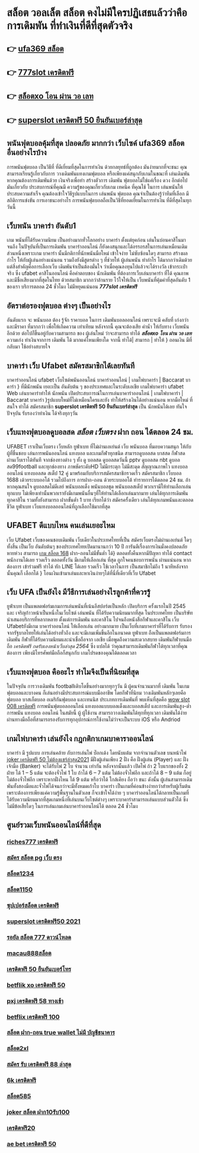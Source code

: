 # สล็อต วอลเล็ต สล็อต  คงไม่มีใครปฏิเสธแล้วว่าคือการเดิมพัน ที่ทำเงินที่ดีที่สุดตัวจริง

## 👉 [ufa369 สล็อต](https://mabet.net/credit-free-50/)
## 👉 [777slot เครดิตฟรี](https://member.mabet.net/?action=login)
## 👉 [สล็อตxo โอน ผ่าน วอ เลท](https://bio.link/tisawago)
## 👉 [superslot เครดิตฟรี 50 ยืนยันเบอร์ล่าสุด](https://mabet.net/register/)

##  พนันฟุตบอลคุ้มที่สุด  ปลอดภัย มากกว่า เว็บไซค์ **ufa369 สล็อต** อื่นอย่างไรบ้าง 

 การพนันฟุตบอล เป็นวิธีที่ ที่ดีเยี่ยมที่สุดในการทำเงิน ด้วยกลยุทธ์ที่ถูกต้อง มันง่ายมากที่จะชนะ คุณสามารถเรียนรู้เกี่ยวกับการ วางเดิมพันแทงเกมฟุตบอล หรือเพียงแค่สนุกกับเกมในขณะที่ เล่นเดิมพันหากคุณต้องการเดิมพันด้วย เงินจริงเพื่อทำ สร้างตัวการ เดิมพัน ฟุตบอลไม่ใช่แค่เรื่อง ดวง อีกต่อไป มันเกี่ยวกับ ประสบการณ์ที่คุณมี ความรู้ของคุณเกี่ยวกับเกม เทคนิค ที่คุณใช้ ในการ เล่นพนันให้ประสบความสำเร็จ คุณต้องเข้าใจวิธีรูปแบบในการ เล่นพนัน ฟุตบอล คุณจำเป็นต้องรู้ว่าทีมที่เลือก  มีสถิติการแข่งขัน การเอาชนะอย่างไร การพนันฟุตบอลถือเป็นวิธีที่ยอดเยี่ยมในการทำเงิน ที่ดีที่สุดในทุกวันนี้ 

## เว็บพนัน  บาคาร่า อันดับ1

เกม พนันที่ได้รับความนิยม เป็นอย่างมากทั่วโลกอย่าง  บาคาร่า ตั้งแต่ยุคก่อน เล่นในบ่อนคาสิโนมาจนถึง ในปัจุบันที่เป็นการเดิมพัน บาคาร่าออนไลน์ ก็ยังคงสนุกและได้อรรถรสในการเล่นเหมือนเดิม ส่วนหนึ่งเพราะเกม บาคาร่า นั้นมีกติกาที่นักพนันมือใหม่  เข้าใจง่าย  ไม่ซับซ้อนใดๆ สามารถ สร้างผลกำไร ให้กับผู้เล่นอย่างแน่นอน  รวมถึงยังมีสูตรต่าง ๆ ที่ช่วยให้ ผู้เล่นพนัน ทำกำไร ได้มากกว่าเดิมด้วย แต่สิ่งสำคัญคือการเลือกเว็บ เดิมพันจำเป็นต้องมั่นใจ ว่าเมื่อคุณลงทุนไปแล้วจะได้รางวัล เข้ากระเป๋าจริง ซึ่ง  ufabet คาสิโนออนไลน์ คือคำตอบของ นักเดิมพัน ที่ต้องการเว็บเล่นบาคาร่า ที่ได้ คุณภาพและมีชื่อเสียงมากที่สุดในไทย ด้วยสมาชิก มากกว่าล้านราย ไว้ใจให้เป็น  เว็บพนันที่คุ้มค่าที่สุดอันดับ 1 ของเรา บริการตลอด 24 ชั่วโมง ไม่มีหยุดแน่นอน ***777slot เครดิตฟรี***

##  อัตราต่อรองฟุตบอล ต่างๆ  เป็นอย่างไร 

 อันดับแรก จะ พนันบอล ต้อง  รู้จัก  ราคาบอล  ในการ เดิมพันบอลออนไลน์ เพราะจะมี คลับที่ เก่งกว่า และมีราคา ที่มากกว่า เพื่อให้เกิดความ เท่าเทียม   หลังจากนี้  คุณจะต้องเสีย ค่าน้ำ  ให้กับทาง  เว็บพนัน อีกด้วย ต่อไปก็ขึ้นอยู่กับความสามารถ  ของ ผู้เล่นใหม่  ว่าจะสามารถ ทำได้ ***สล็อตxo โอน ผ่าน วอ เลท*** ความเก่ง ทำเงินจากการ  เดิมพัน ได้ มากแค่ไหนเพียงใด  จากนี้ ทำได้| สามารถ | ทำให้ } ถอนเงิน   มีที่   กลับมา  ใช้อย่างสบายใจ

##  บาคาร่า  เว็บ Ufabet  สมัครสมาชิกได้เลยทันที

บาคาร่าออนไลน์  ufabet  เว็บไซต์พนันออนไลน์  บาคาร่าออนไลน์ | เกมไพ่บาคาร่า | Baccarat บาคาร่า } ที่มีนักพนัน  เยอะเป็น อันดับต้น ๆ ของประเทศและในระดับเอเชีย  เกมไพ่บาคาร่า ufabet  Web เล่นบาคาร่าทำให้ นักพนัน เปิดประสบการณ์ในการเล่นบาคาร่าออนไลน์ | เกมไพ่บาคาร่า | Baccarat บาคาร่า }รูปแบบใหม่ที่ไม่เหมือนใครและยัง   ทำให้สร้างเงินได้อย่างแน่นอน หากมือใหม่ ที่สนใจ  ทำได้  สมัครสมาชิก **superslot เครดิตฟรี 50 ยืนยันเบอร์ล่าสุด**  เป็น นักพนันได้เลย ทันใจ ปัจจุบัน  รับรองว่าทำเงิน ได้จริงทุกๆวัน


##  เว็บแทงฟุตบอลดูบอลสด ***สล็อต เว็บตรง*** ฝาก ถอน ได้ตลอด 24 ชม.

UFABET เราเป็นเว็บตรง เว็บหลัก ยูฟ่าเบท ที่ไม่ผ่านเอเย่นต์  เว็บ พนันบอล ที่มอบความสนุก ให้กับผู้ที่ชื่นชอบ เล่นการพนันออนไลน์ แทงบอล และเกมกีฬาทุกชนิด สามารถดูบอลสด บาสสด กีฬาสด ผ่านเว็บเราได้ทันที จากช่องทางต่าง ๆ ทั้ง   ดู บอลสด ดูบอลสดวันนี้ pptv ดูบอลสด nbt ดูบอลสด99football และทุกช่องทาง ภาพชัดระดับHD ไม่มีกระตุก ไม่มีสะดุด สัญญาณภาพไว แทงบอลออนไลน์ แทงบอลสด สเต็ป 12 คู่  มาพร้อมกับบริการสมัครสมาชิกรวดเร็ว สมัครสมาชิก เว็บบอล 1688 เด้วยระบบออโต้ รวมไปถึงการ การฝาก-ถอน ด้วยระบบออโต้  ทำรายการได้ตลอด 24 ชม. ถ้าหากคุณสนใจ ดูบอลสดไม่ดีเลย์ พนันบอลเต็ง พนันบอลชุด พนันบอลสเต็ป พวกเรามีให้ท่านเลือกเล่นทุกแบบ ไม่เพียงเท่านั้นพวกเรายังมีเกมพนันอื่นๆที่ให้ท่านได้เลือกเล่นมากมาย  เล่นได้ทุกการเดิมพัน ทุกคาสิโน รวมทั้งยังสามารถ ฝากขั้นต่ำ 1 บาท  เรียกได้ว่า สมัครครั้งเดียว เล่นได้ทุกเกมพนันและตลอดชีวิต ยูฟ่าเบท เว็บแทงบอลออนไลน์ที่ถูกเลือกใช้มากที่สุด

## UFABET  ดีแบบไหน คนเล่นเยอะไหม

 เว็บ Ufabet เว็บของคนชอบเดิมพัน เว็บเดียวในประเทศไทยที่เป็น สมัครเว็บตรงไม่ผ่านเอเย่นต์   ใดๆทั้งสิ้น เป็นเว็บ อันดับต้นๆ  ของประเทศไทยเปิดมานานกว่า 10 ปี การันตีเรื่องการเงินมั่งคงปลอดภัย หายห่วง สามารถ [เกม สล็อต 168](https://mabet.net/)  ฝาก-ถอนไม่มีขั้นต่ำ ได้} ตลอดทั้งคืนหากมีปัญหา ทำได้  contact พนักงานได้เลย รวดเร็ว  ตลอดทั้งวัน  มีเกมให้เลือกเล่น ที่สุด ถูกใจคนชอบการพนัน ผ่านแน่นอน หากต้องการ  เข้าร่วมฟรี  ทำได้ ทัก LINE  ได้เลย รวดเร็ว ใช้เวลาในการ เป็นสมาชิกไม่ถึง 1 นาทีหลังจากนั้นคุณก็ เลือกได้ } โอนเงินเข้ามาเล่นและหาเงินง่ายๆได้ที่นี่ที่เดียวที่เว็บ Ufabet 


## เว็บ UFA เป็นยังไง มีวีธีการเล่นอย่างไรลูกค้าที่ควรรู้ 

 ยูฟ่าเบท  เป็นแพลตฟอร์มเกมการเล่นพนันที่เน้นอีสปอร์ตเป็นหลัก เปิดบริการ ครั้งแรกในปี 2545 และ เจริญก้าวหน้าเป็นหนึ่งในเว็บไซต์  เล่นพนัน ที่ได้รับความนิยมมากที่สุด ในประเทศไทย เป็นบริษัทนำเสนอบริการที่หลากหลาย ตั้งแต่การเดิมพัน และคาสิโน ไปจนถึงหนังสือกีฬาและคาสิโน เว็บ Ufabetยังมีเกม บาคาร่าออนไลน์ ให้เลือกเล่น อย่างมากมาย เป็นเว็บที่เกมบาคาร่าที่ได้รับการ รับรองจากรัฐบาลไทยให้เล่นได้อย่างทั่วถึง และจะมีเกมเพิ่มขึ้นอีกในอนาคต ยูฟ่าเบท ถือเป็นแพลตฟอร์มการเดิมพัน กีฬาที่ได้รับความนิยมและน่าเชื่อถือจาก เอเชีย เมื่อพูดถึงความสะดวกสบาย เดิมพันกีฬาบนมือถือ *เครดิตฟรี กดรับเองหน้าเว็บล่าสุด 2564* ซึ่ง แปลได้ ว่าคุณสามารถเดิมพันกีฬาได้ทุกเวลาที่คุณต้องการ เพียงมีโทรศัพท์มือถือก็สนุกกับ เกมโปรดของคุณได้ตลอดเวลา


##  เว็บแทงฟุตบอล คืออะไร  ทำไมจึงเป็นที่นิยมที่สุด

ในปัจจุบัน การวางเดิมพัน footballเติบโตขึ้นอย่างมากทุกๆวัน มี ผู้คนจำนวนมากที่ เดิมพัน ในเกมฟุตบอลและบางคน ก็เล่นอย่างมีประสบการณ์แบบมืออาชีพ โดยกีฬาที่นิยม วางเดิมพันหลักๆเลยคือ ฟุตบอล บาสเก็ตบอล อเมริกันฟุตบอล และเทนนิส ประเภทการเดิมพันที่ พบเห็นที่สุดคือ [wow slot 008 เครดิตฟรี](https://mabet.net/)  การพนันฟุตบอลออนไลน์  แทงบอลแบบบอลเต็งและบอลสเต็ป และการเดิมพันสูง-ต่ำ การพนัน  แทงบอล ออนไลน์ ในสมัยนี้  ผู้ ผู้ใช้งาน สามารถวางเดิมพันได้ทุกที่ทุกเวลา เดิมพันได้ง่ายผ่านทางมือถือที่สามารถรองรับการทุกอุปกรณ์การใช้งานไม่ว่าจะเป็นระบบ iOS หรือ Andriod

##  เกมไพ่บาคาร่า  เล่นยังไง กฎกติกาเกมบาคาราออนไลน์

บาคาร่า มี รูปแบบ  การเล่นคล้าย กับการเล่นไพ่ ป๊อกเด้ง โดยนับแต้ม จากจำนวนตัวเลข บนหน้าไพ่ [joker เครดิตฟรี 50 ไม่ต้องแชร์ล่าสุด2021](https://member.mabet.net/?action=login) มีฝั่งผู้เล่นเพียง 2 ฝั่ง คือ ฝั่งผู้เล่น (Player)  และ ฝั่งเจ้ามือ (Banker) จะได้รับไพ่ 2 ใบ จำนวน เท่ากัน  หลังจากนั้นแล้ว  เปิดไพ่ ถ้า 2 ใบแรกของทั้ง 2 ฝ่าย ได้ 1 – 5 แต้ม จะต้องจั่วไพ่ 1 ใบ ถ้าได้ 6 – 7 แต้ม ไม่ต้องจั่วไพ่อีก  และถ้าได้ 8 – 9 แต้ม ก็อยู่ไม่ต้องจั่วไพ่อีก เพราะหากฝั่งไหน ได้ 9 แต้ม หรือว่าได้ ใกล้เคียง ถือว่า ชนะ ดังนั้น ผู้เล่นสามารถเดิมพันทั้งสองมือและจั่วไพ่ได้จนกว่าจะมีทั้งหมดเก้าใบ บาคาร่า  เป็นเกมที่ค่อนข้างง่ายกว่าสำหรับผู้เริ่มต้น เพราะต้องการเพียงแค่ความรู้พื้นฐานในตัวเลข ก็จะเข้าใจได้ง่าย ๆ บาคาร่าออนไลน์ได้กลายเป็นเกมที่ได้รับความนิยมมากที่สุดเกมหนึ่งที่เล่นบนเว็บไซต์ต่างๆ เพราะบาคาร่าสามารถเล่นแบบส่วนตัวได้ ซึ่งไม่มีข้อเสียใดๆ ในการเล่นเกมเล่นบาคาร่าออนไลน์ได้  ตลอด 24 ชั่วโมง


## ศูนย์รวมเว็บพนันออนไลน์ที่ดีที่สุด

### [riches777 เครดิตฟรี](https://atom.io/themes/PG%20เว็บตรง%20%20xoslot%20เครดิตฟรี%20008%20สล็อต%2020รับ100%20ของแท้%20100%)
### [สมัคร สล็อต pg เว็บ ตรง](https://atom.io/themes/PG%20เว็บตรง%20%20m98%20เครดิตฟรี98บาท%20008%20สล็อต%2020รับ100%20ของแท้%20100%)
### [สล็อต1234](https://atom.io/themes/PG%20เว็บตรง%20%20point%20เครดิตฟรี49%20008%20สล็อต%2020รับ100%20ของแท้%20100%)
### [สล็อต1150](https://atom.io/themes/PG%20เว็บตรง%20%20สล็อต%20918kiss%20เว็บตรงไม่ผ่านเอเย่นต์%20008%20สล็อต%2020รับ100%20ของแท้%20100%)
### [ซุปเปอร์สล็อต เครดิตฟรี](https://atom.io/themes/PG%20เว็บตรง%20%20mafiaเครดิตฟรี50%20ล่าสุด%20008%20สล็อต%2020รับ100%20ของแท้%20100%)
### [superslot เครดิตฟรี50 2021](https://atom.io/themes/PG%20เว็บตรง%20%203k%20สล็อต%20008%20สล็อต%2020รับ100%20ของแท้%20100%)
### [รอยัล สล็อต 777 ดาวน์โหลด](https://atom.io/themes/PG%20เว็บตรง%20%20lucaclub88%20เครดิตฟรี%20008%20สล็อต%2020รับ100%20ของแท้%20100%)
### [macau888สล็อต](https://atom.io/themes/PG%20เว็บตรง%20%20ufa678%20เครดิตฟรี%20008%20สล็อต%2020รับ100%20ของแท้%20100%)
### [เครดิตฟรี 50 ยืนยันเบอร์โทร](https://atom.io/themes/PG%20เว็บตรง%20%20สล็อต%20เติม%20true%20wallet%20ฝาก%20ถอน%20ไม่มี%20ขั้น%20ต่ํา%202021%20008%20สล็อต%2020รับ100%20ของแท้%20100%)
### [betflik xo เครดิตฟรี 50](https://atom.io/themes/PG%20เว็บตรง%20%20betg11เครดิตฟรี%20008%20สล็อต%2020รับ100%20ของแท้%20100%)
### [pxj เครดิตฟรี 58 ทางเข้า](https://atom.io/themes/PG%20เว็บตรง%20%20pxj%20เครดิตฟรี%2038%20008%20สล็อต%2020รับ100%20ของแท้%20100%)
### [betflix เครดิตฟรี 100](https://atom.io/themes/PG%20เว็บตรง%20%20เครดิตฟรี%20ล่าสุด%20008%20สล็อต%2020รับ100%20ของแท้%20100%)
### [สล็อต ฝาก-ถอน true wallet ไม่มี บัญชีธนาคาร](https://atom.io/themes/PG%20เว็บตรง%20%20aba%20สล็อต%20008%20สล็อต%2020รับ100%20ของแท้%20100%)
### [สล็อต2xl](https://atom.io/themes/PG%20เว็บตรง%20%20เครดิตฟรี%20กดรับ%20เอง300ล่าสุด%20008%20สล็อต%2020รับ100%20ของแท้%20100%)
### [สมัคร รับ เครดิตฟรี 88 ล่าสุด](https://atom.io/themes/PG%20เว็บตรง%20%20สล็อต%20g2g%20008%20สล็อต%2020รับ100%20ของแท้%20100%)
### [6k เครดิตฟรี](https://atom.io/themes/PG%20เว็บตรง%20%20betflik%20เครดิตฟรี%2050%20ยืนยันเบอร์%20008%20สล็อต%2020รับ100%20ของแท้%20100%)
### [สล็อต585](https://atom.io/themes/PG%20เว็บตรง%20%20สล็อต%20วอ%20เลท%20เครดิตฟรี%20ไม่ต้องฝากก่อน%20ไม่ต้องแชร์%20ยืนยันเบอร์โทรศัพท์%20008%20สล็อต%2020รับ100%20ของแท้%20100%)
### [joker สล็อต ฝาก10รับ100](https://atom.io/themes/PG%20เว็บตรง%20%20superslot%20เครดิตฟรี%2050%202021%20008%20สล็อต%2020รับ100%20ของแท้%20100%)
### [เครดิตฟรี20](https://atom.io/themes/PG%20เว็บตรง%20%20foxz168%20สล็อต%20008%20สล็อต%2020รับ100%20ของแท้%20100%)
### [ae bet เครดิตฟรี 50](https://atom.io/themes/PG%20เว็บตรง%20%20superlot999%20เครดิตฟรี50%20008%20สล็อต%2020รับ100%20ของแท้%20100%)